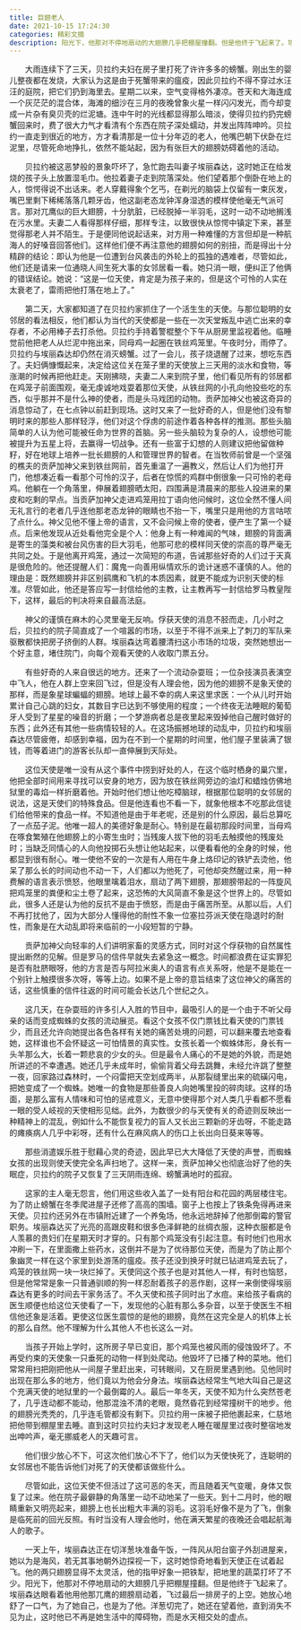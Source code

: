 ```yaml
---
title: 巨翅老人
date: 2021-10-15 17:24:30
categories: 精彩文摘
description: 阳光下，他那对不停地扇动的大翅膀几乎把棚屋撞翻。但是他终于飞起来了。埃丽森达眼看着他用他那兀鹰的翅膀扇动着，飞过最后一排房子的上空。她放心地舒了一口气，为了她自己，也是为了他。洋葱切完了，她还在望着他，直到消失不见为止，这时他已不再是她生活中的障碍物，而是水天相交处的虚点。he
---
```


&emsp;&emsp;大雨连续下了三天，贝拉约夫妇在房子里打死了许许多多的螃蟹。刚出生的婴儿整夜都在发烧，大家认为这是由于死蟹带来的瘟疫，因此贝拉约不得不穿过水汪汪的庭院，把它们扔到海里去。星期二以来，空气变得格外凄凉。苍天和大海连成一个灰茫茫的混合体，海滩的细沙在三月的夜晚曾象火星一样闪闪发光，而今却变成一片杂有臭贝壳的烂泥塘。连中午时的光线都显得那么暗淡，使得贝拉约扔完螃蟹回来时，费了很大力气才看清有个东西在院子深处蠕动，并发出阵阵呻吟。贝拉约一直走到很近的地方，方才看清那是一位十分年迈的老人，他嘴巴朝下伏卧在烂泥里，尽管死命地挣扎，依然不能站起，因为有张巨大的翅膀妨碍着他的活动。 


&emsp;&emsp;贝拉约被这恶梦般的景象吓坏了，急忙跑去叫妻子埃丽森达，这时她正在给发烧的孩子头上放置湿毛巾。他拉着妻子走到院落深处。他们望着那个倒卧在地上的人，惊愕得说不出话来。老人穿戴得象个乞丐，在剃光的脑袋上仅留有一束灰发，嘴巴里剩下稀稀落落几颗牙齿，他这副老态龙钟浑身湿透的模样使他毫无气派可言。那对兀鹰似的巨大翅膀，十分肮脏，已经脱掉一半羽毛，这时一动不动地搁浅在污水里。夫妻二人看得那样仔细，那样专注，以致很快从惊愕中镇定下来，甚至觉得那老人并不陌生。于是便同他说起话来，对方用一种难懂的方言但却是一种航海人的好嗓音回答他们。这样他们便不再注意他的翅膀如何的别扭，而是得出十分精辟的结论：即认为他是一位遭到台风袭击的外轮上的孤独的遇难者，尽管如此，他们还是请来一位通晓人间生死大事的女邻居看一看。她只消一眼，便纠正了他俩的错误结论。她说：“这是一位天使，肯定是为孩子来的，但是这个可怜的人实在太衰老了，雷雨把他打落在地上了。” 


&emsp;&emsp;第二天，大家都知道了在贝拉约家抓住了一个活生生的天使。与那位聪明的女邻居的看法相反，他们都认为当代的天使都是一些在一次天堂叛乱中逃亡出来的幸存者，不必用棒子去打杀他。贝拉约手持着警棍整个下午从厨房里监视着他。临睡觉前他把老人从烂泥中拖出来，同母鸡一起圈在铁丝鸡笼里。午夜时分，雨停了。贝拉约与埃丽森达却仍然在消灭螃蟹。过了一会儿，孩子烧退醒了过来，想吃东西了。夫妇俩慷慨起来，决定给这位关在笼子里的天使放上三天用的淡水和食物，等涨潮的时候再把他赶走。天刚拂晓，夫妻二人来到院子里，他们看见所有的邻居都在鸡笼子前面围观，毫无虔诚地戏耍着那位天使，从铁丝网的小孔向他投些吃的东西，似乎那并不是什么神的使者，而是头马戏团的动物。贡萨加神父也被这奇异的消息惊动了，在七点钟以前赶到现场。这时又来了一批好奇的人，但是他们没有黎明时来的那些人那样轻浮，他们对这个俘虏的前途作着各种各样的推测。那些头脑简单的人认为他可能被任命为世界的首脑。另一些头脑较为复杂的人，设想他可能被提升为五星上将，去赢得一切战争。还有一些富于幻想的人则建议把他留做种籽，好在地球上培养一批长翅膀的人和管理世界的智者。在当牧师前曾是一个坚强的樵夫的贡萨加神父来到铁丝网前，首先重温了一遍教义，然后让人们为他打开门，他想凑近看一看那个可怜的汉子，后者在惊慌的鸡群中倒很象一只可怜的老母鸡。他躺在一个角落里，伸展着翅膀晒太阳，四围满是清晨来的那些人投进来的果皮和吃剩的早点。当贡萨加神父走进鸡笼用拉丁语向他问候时，这位全然不懂人间无礼言行的老者几乎连他那老态龙钟的眼睛也不抬一下，嘴里只是用他的方言咕哝了点什么。神父见他不懂上帝的语言，又不会问候上帝的使者，便产生了第一个疑点。后来他发现从近处看他完全是个人：他身上有一种难闻的气味，翅膀的背面满是寄生的藻类和被台风伤害的巨大羽毛，他那可悲的模样同天使的崇高的尊严毫无共同之处。于是他离开鸡笼，通过一次简短的布道，告诫那些好奇的人们过于天真是很危险的。他还提醒人们：魔鬼一向善用纵情欢乐的诡计迷惑不谨慎的人。他的理由是：既然翅膀并非区别鹞鹰和飞机的本质因素，就更不能成为识别天使的标准。尽管如此，他还是答应写一封信给他的主教，让主教再写一封信给罗马教皇陛下，这样，最后的判决将来自最高法庭。 


&emsp;&emsp;神父的谨慎在麻木的心灵里毫无反响。俘获天使的消息不胫而走，几小时之后，贝拉约的院子简直成了一个喧嚣的市场，以至于不得不派来上了刺刀的军队来驱散都快把房子挤倒的人群。埃丽森达弯着腰清扫这小市场的垃圾，突然她想出一个好主意，堵住院门，向每个观看天使的人收取门票五分。 


&emsp;&emsp;有些好奇的人来自很远的地方。还来了一个流动杂耍班；一位杂技演员表演空中飞人，他在人群上空来回飞过，但是没有人理会他，因为他的翅膀不是象天使的那样，而是象星球蝙蝠的翅膀。地球上最不幸的病人来这里求医：一个从儿时开始累计自己心跳的妇女，其数目字已达到不够使用的程度；一个终夜无法睡眠的葡萄牙人受到了星星的噪音的折磨；一个梦游病者总是夜里起来毁掉他自己醒时做好的东西；此外还有其他一些病情较轻的人。在这场振撼地球的动乱中，贝拉约和埃丽森达尽管疲倦，却感到幸福，因为在不到一个星期的时间里，他们屋子里装满了银钱，而等着进门的游客长队却一直伸展到天际处。 

 
&emsp;&emsp;这位天使是唯一没有从这个事件中捞到好处的人，在这个临时栖身的巢穴里，他把全部时间用来寻找可以安身的地方，因为放在铁丝网旁边的油灯和蜡烛仿佛地狱里的毒焰一样折磨着他。开始时他们想让他吃樟脑球，根据那位聪明的女邻居的说法，这是天使们的特殊食品。但是他连看也不看一下，就象他根本不吃那此信徒们给他带来的食品一样。不知道他是由于年老呢，还是别的什么原因，最后总算吃了一点茄子泥。他唯一超人的美德好象是耐心。特别是在最初那段时间里，当母鸡在啄食繁殖在他翅膀上的小寄生虫时；当残废人拔下他的羽毛去触摸他的残废处时；当缺乏同情心的人向他投掷石头想让他站起来，以便看看他的全身的时候，他都显到很有耐心。唯一使他不安的一次是有人用在牛身上烙印记的铁铲去烫他，他呆了那么长的时间动也不动一下，人们都以为他死了，可他却突然醒过来，用一种费解的语言表示愤怒，他眼里噙着泪水，扇动了两下翅膀，那翅膀带起的一阵旋风把鸡笼里的粪便和尘土卷了起来，这恐怖的大风简直不象是这个世界上的。尽管如此，很多人还是认为他的反抗不是由于愤怒，而是由于痛苦所至。从那以后，人们不再打扰他了，因为大部分人懂得他的耐性不象一位塞拉芬派天使在隐退时的耐性，而象是在大动乱即将来临前的一小段短暂的宁静。 


&emsp;&emsp;贡萨加神父向轻率的人们讲明家畜的灵感方式，同时对这个俘获物的自然属性提出断然的见解。但是罗马的信件早就失去紧急这一概念。时间都浪费在证实罪犯是否有肚脐眼呀，他的方言是否与阿拉米奥人的语言有点关系呀，他是不是能在一个别针上触摸很多次呀，等等上边。如果不是上帝的意旨结束了这位神父的痛苦的话，这些慎重的信件往返的时间可能会长达几个世纪之久。 


&emsp;&emsp;这几天，在杂耍班的许多引人入胜的节目中，最吸引人的是一个由于不听父母亲的话而变成蜘蛛的女孩的流动展览。看这个女孩不仅门票钱比看天使的门票钱少，而且还允许向她提出各色各样有关她的痛苦处境的问题，可以翻来覆去地查看她，这样谁也不会怀疑这一可怕情景的真实性。女孩长着一个蜘蛛体形，身长有一头羊那么大，长着一颗悲哀的少女的头。但是最令人痛心的不是她的外貌，而是她所讲述的不幸遭遇。她还几乎未成年时，偷偷背着父母去跳舞，未经允许跳了整整一夜，回家路过森林时，一个闷雷把天空划成两半，从那裂缝里出来的硫磺闪电，把她变成了一个蜘蛛。她唯一的食物是那些善良人向她嘴里投的碎肉球。这样的场面，是那么富有人情味和可怕的惩戒意义，无意中使得那个对人类几乎看都不愿看一眼的受人岐视的天使相形见绌。此外，为数很少的与天使有关的奇迹则反映出一种精神上的混乱，例如什么不能恢复视力的盲人又长出三颗新的牙齿呀，不能走路的瘫痪病人几乎中彩呀，还有什么在麻风病人的伤口上长出向日葵来等等。 


&emsp;&emsp;那些消遣娱乐胜于慰藉心灵的奇迹，因此早已大大降低了天使的声誉，而蜘蛛女孩的出现则使天使完全名声扫地了。这样一来，贡萨加神父也彻底治好了他的失眠症，贝拉约的院子又恢复了三天阴雨连绵、螃蟹满地时的孤寂。 


&emsp;&emsp;这家的主人毫无怨言，他们用这些收入盖了一处有阳台和花园的两层楼住宅。为了防止螃蟹在冬季爬进屋子还修了高高的围墙。窗子上也按上了铁条免得再进来天使。贝拉约还另外在市镇附近建了一个养兔场，他永远地辞掉了他那倒霉的警官职务。埃丽森达买了光亮的高跟皮鞋和很多色泽鲜艳的丝绸衣服，这种衣服都是令人羡慕的贵妇们在星期天时才穿的。只有那个鸡笼没有引起注意。有时他们也用水冲刷一下，在里面撒上些药水，这倒并不是为了优待那位天使，而是为了防止那个象幽灵一样在这个家里到处游荡的瘟疫。孩子还没到换牙时就已钻进鸡笼去玩了，鸡笼的铁丝网一块一块烂掉了。天使同这个孩子也是对其他人一样，有时也恼怒，但是他常常是象一只普通驯顺的狗一样忍耐着孩子的恶作剧，这样一来倒使得埃丽森达有更多的时间去干家务活了。不久天使和孩子同时出了水痘。来给孩子看病的医生顺便也给这位天使看了一下，发现他的心脏有那么多杂音，以至于使医生不相信他还象是活着。更使这位医生震惊的是他的翅膀，竟然在这完全是人的机体上长的那么自然。他不理解为什么其他人不也长这么一对。 


&emsp;&emsp;当孩子开始上学时，这所房子早已变旧，那个鸡笼也被风雨的侵蚀毁坏了。不再受约束的天使象一只垂死的动物一样到处爬动。他毁坏了已播了种的菜地。他们常常用扫把刚把他从一间屋子里赶出来，可转眼间，又在厨房里遇到他。见他同时出现在那么多的地方，他们竟以为他会分身法。埃丽森达经常生气地大叫自己是这个充满天使的地狱里的一个最倒霉的人。最后一年冬天，天使不知为什么突然苍老了，几乎连动都不能动，他那混浊不清的老眼，竟然昏花到经常撞树干的地步。他的翅膀光秃秃的，几乎连毛管都没有剩下。贝拉约用一床被子把他裹起来，仁慈地把他带到棚屋里去睡。直到这时贝拉约夫妇才发现老人睡在暖屋里过夜时整宿地发出呻吟声，毫无挪威老人的天趣可言。 


&emsp;&emsp;他们很少放心不下，可这次他们放心不下了，他们以为天使快死了，连聪明的女邻居也不能告诉他们对死了的天使都该做些什么。 


&emsp;&emsp;尽管如此，这位天使不但活过了这可恶的冬天，而且随着天气变暖，身体又恢复了过来。他在院子最僻静的角落里一动不动地呆了一些天。到十二月时，他的眼睛重新又明亮起来，翅膀上也长出粗大丰满的羽毛。这羽毛好像不是为了飞，倒象是临死前的回光反照。有时当没有人理会他时，他在满天繁星的夜晚还会唱起航海人的歌子。 


&emsp;&emsp;一天上午，埃丽森达正在切洋葱块准备午饭，一阵风从阳台窗子外刮进屋来，她以为是海风，若无其事地朝外边探视一下，这时她惊奇地看到天使正在试着起飞。他的两只翅膀显得不太灵活，他的指甲好象一把铁犁，把地里的蔬菜打坏了不少。阳光下，他那对不停地扇动的大翅膀几乎把棚屋撞翻。但是他终于飞起来了。埃丽森达眼看着他用他那兀鹰的翅膀扇动着，飞过最后一排房子的上空。她放心地舒了一口气，为了她自己，也是为了他。洋葱切完了，她还在望着他，直到消失不见为止，这时他已不再是她生活中的障碍物，而是水天相交处的虚点。 

